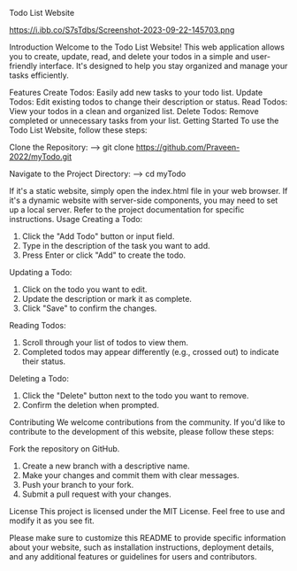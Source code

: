Todo List Website

https://i.ibb.co/S7sTdbs/Screenshot-2023-09-22-145703.png


Introduction
Welcome to the Todo List Website! This web application allows you to create, update, read, and delete your todos in a simple and user-friendly interface. It's designed to help you stay organized and manage your tasks efficiently.

Features
Create Todos: Easily add new tasks to your todo list.
Update Todos: Edit existing todos to change their description or status.
Read Todos: View your todos in a clean and organized list.
Delete Todos: Remove completed or unnecessary tasks from your list.
Getting Started
To use the Todo List Website, follow these steps:

Clone the Repository:
--> git clone https://github.com/Praveen-2022/myTodo.git

Navigate to the Project Directory:
--> cd myTodo

If it's a static website, simply open the index.html file in your web browser.
If it's a dynamic website with server-side components, you may need to set up a local server. Refer to the project documentation for specific instructions.
Usage
Creating a Todo:

1. Click the "Add Todo" button or input field.
2. Type in the description of the task you want to add.
3. Press Enter or click "Add" to create the todo.

Updating a Todo:

1. Click on the todo you want to edit.
2. Update the description or mark it as complete.
3. Click "Save" to confirm the changes.

 Reading Todos:

1. Scroll through your list of todos to view them.
2. Completed todos may appear differently (e.g., crossed out) to indicate their status.

Deleting a Todo:

1. Click the "Delete" button next to the todo you want to remove.
2. Confirm the deletion when prompted.

Contributing
We welcome contributions from the community. If you'd like to contribute to the development of this website, please follow these steps:

Fork the repository on GitHub.
1. Create a new branch with a descriptive name.
2. Make your changes and commit them with clear messages.
3. Push your branch to your fork.
4. Submit a pull request with your changes.

License
This project is licensed under the MIT License. Feel free to use and modify it as you see fit.

Please make sure to customize this README to provide specific information about your website, such as installation instructions, deployment details, and any additional features or guidelines for users and contributors.